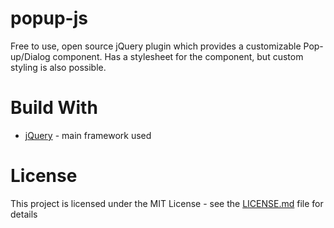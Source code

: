 # popup-js
Free to use, open source jQuery plugin which provides a customizable Pop-up/Dialog component. Has a stylesheet for the component, but custom styling is also possible.

# Build With
<ul>
  <li><a href="https://jquery.com/">jQuery</a> - main framework used
</ul>

# License
This project is licensed under the MIT License - see the <a href="https://github.com/filipdutescu/popup-js/blob/master/LICENSE">LICENSE.md</a> file for details
